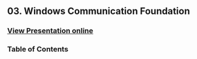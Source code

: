 ## 03. Windows Communication Foundation
### [View Presentation online](https://rawgit.com/TelerikAcademy/Web-Services-and-Cloud/master/03.%20Windows-Communication-Foundation/slides/index.html)
### Table of Contents
